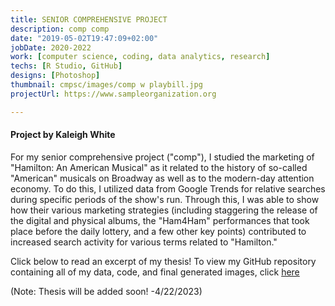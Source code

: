 ```yaml
---
title: SENIOR COMPREHENSIVE PROJECT
description: comp comp
date: "2019-05-02T19:47:09+02:00"
jobDate: 2020-2022
work: [computer science, coding, data analytics, research]
techs: [R Studio, GitHub]
designs: [Photoshop]
thumbnail: cmpsc/images/comp w playbill.jpg
projectUrl: https://www.sampleorganization.org

---
```


#### Project by Kaleigh White

For my senior comprehensive project ("comp"), I studied the marketing of "Hamilton: An American Musical" as it related to the history of so-called "American" musicals on Broadway as well as to the modern-day attention economy. To do this, I utilized data from Google Trends for relative searches during specific periods of the show's run. Through this, I was able to show how their various marketing strategies (including staggering the release of the digital and physical albums, the "Ham4Ham" performances that took place before the daily lottery, and a few other key points) contributed to increased search activity for various terms related to "Hamilton."


Click below to read an excerpt of my thesis! To view my GitHub repository containing all of my data, code, and final generated images, click [here](https://github.com/whitek2/comp-data)


(Note: Thesis will be added soon! -4/22/2023)
